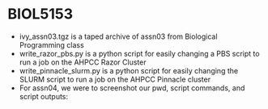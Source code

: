 # BIOL5153
* ivy_assn03.tgz is a taped archive of assn03 from Biological Programming class 
* write_razor_pbs.py is a python script for easily changing a PBS script to run a job on the AHPCC Razor Cluster 
* write_pinnacle_slurm.py is a python script for easily changing the SLURM script to run a job on the AHPCC Pinnacle cluster
* For assn04, we were to screenshot our pwd, script commands, and script outputs: 
